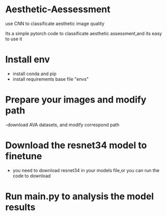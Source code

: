 # Aesthetic-Aessessment
use CNN to classificate aesthetic image quality

Its a simple pytorch code to classificate aesthetic assessment,and its easy to use it

# Install env
- install conda and pip
- install requirements base file "envs"

# Prepare your images and modify path
-download AVA datasets, and modify correspond path

# Download the resnet34 model to finetune
- you need to download resnet34 in your models file,or you can run the code to download

# Run main.py to analysis the model results
